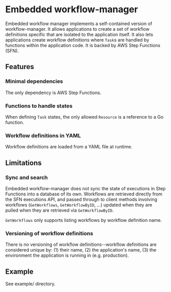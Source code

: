 # Embedded workflow-manager

Embedded workflow manager implements a self-contained version of workflow-manager.
It allows applications to create a set of workflow definitions specific that are isolated to the application itself.
It also lets applications create workflow definitions where `Task`s are handled by functions within the application code.
It is backed by AWS Step Functions (SFN).

## Features

### Minimal dependencies

The only dependency is AWS Step Functions.

### Functions to handle states

When defining `Task` states, the only allowed `Resource` is a reference to a Go function.

### Workflow definitions in YAML

Workflow definitions are loaded from a YAML file at runtime.

## Limitations

### Sync and search

Embedded workflow-manager does not sync the state of executions in Step Functions into a database of its own.
Workflows are retrieved directly from the SFN executions API, and passed through to client methods involving workflows (`GetWorkflows`, `GetWorkflowByID`, ...)  updated when they are pulled when they are retrieved via `GetWorkflowByID`.

`GetWorkflows` only supports listing workflows by workflow definition name.

### Versioning of workflow definitions

There is no versioning of workflow definitions--workflow definitions are considered unique by: (1) their name, (2) the application's name, (3) the environment the application is running in (e.g. production).


## Example

See example/ directory.
